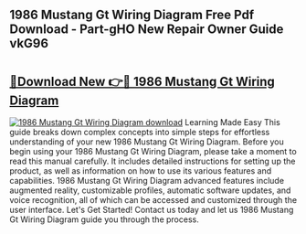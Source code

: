 ## 1986 Mustang Gt Wiring Diagram Free Pdf Download - Part-gHO New Repair Owner Guide vkG96

# <h2><a href="http://dfklz4.blite.top/?on=1986+Mustang+Gt+Wiring+Diagram">🔗Download New 👉🔴 1986 Mustang Gt Wiring Diagram</a></h2>

[![1986 Mustang Gt Wiring Diagram download](https://i.imgur.com/lujVjoI.png)](http://dfklz4.blite.top/?on=1986+Mustang+Gt+Wiring+Diagram)
Learning Made Easy This guide breaks down complex concepts into simple steps for effortless understanding of your new 1986 Mustang Gt Wiring Diagram. Before you begin using your 1986 Mustang Gt Wiring Diagram, please take a moment to read this manual carefully. It includes detailed instructions for setting up the product, as well as information on how to use its various features and capabilities. 1986 Mustang Gt Wiring Diagram advanced features include augmented reality, customizable profiles, automatic software updates, and voice recognition, all of which can be accessed and customized through the user interface. Let's Get Started! Contact us today and let us 1986 Mustang Gt Wiring Diagram guide you through the process.
